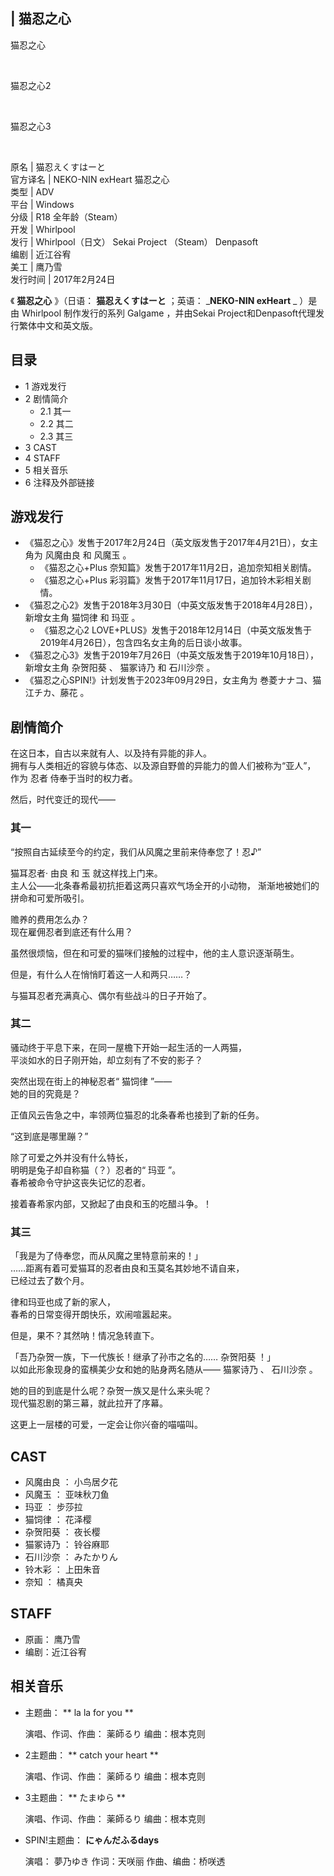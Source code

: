 |  猫忍之心  
---  
  
猫忍之心

</br>

猫忍之心2

</br>

猫忍之心3

</br>  
  
原名  |  猫忍えくすはーと   
官方译名  |  NEKO-NIN exHeart  猫忍之心   
类型  |  ADV   
平台  |  Windows   
分级  |  R18  全年龄（Steam）   
开发  |  Whirlpool   
发行  |  Whirlpool（日文）  Sekai Project  （Steam）  Denpasoft   
编剧  |  近江谷宥   
美工  |  鹰乃雪   
发行时间  |  2017年2月24日   
  
《 **猫忍之心** 》（日语：  **猫忍えくすはーと** ；英语：  _**NEKO-NIN exHeart** _ ）是由  Whirlpool
制作发行的系列  Galgame  ，并由Sekai Project和Denpasoft代理发行繁体中文和英文版。

##  目录

  * 1  游戏发行 
  * 2  剧情简介 
    * 2.1  其一 
    * 2.2  其二 
    * 2.3  其三 
  * 3  CAST 
  * 4  STAFF 
  * 5  相关音乐 
  * 6  注释及外部链接 

##  游戏发行

  * 《猫忍之心》发售于2017年2月24日（英文版发售于2017年4月21日），女主角为  风魔由良  和  风魔玉  。 
    * 《猫忍之心+Plus 奈知篇》发售于2017年11月2日，追加奈知相关剧情。 
    * 《猫忍之心+Plus 彩羽篇》发售于2017年11月17日，追加铃木彩相关剧情。 
  * 《猫忍之心2》发售于2018年3月30日（中英文版发售于2018年4月28日），新增女主角  猫饲律  和  玛亚  。 
    * 《猫忍之心2 LOVE+PLUS》发售于2018年12月14日（中英文版发售于2019年4月26日），包含四名女主角的后日谈小故事。 
  * 《猫忍之心3》发售于2019年7月26日（中英文版发售于2019年10月18日），新增女主角  杂贺阳葵  、  猫冢诗乃  和  石川沙奈  。 
  * 《猫忍之心SPIN!》计划发售于2023年09月29日，女主角为  巻菱ナナコ、猫江チカ、藤花  。 

##  剧情简介

在这日本，自古以来就有人、以及持有异能的非人。  
拥有与人类相近的容貌与体态、以及源自野兽的异能力的兽人们被称为“亚人”，  
作为  忍者  侍奉于当时的权力者。  
  
然后，时代变迁的现代——

###  其一

“按照自古延续至今的约定，我们从风魔之里前来侍奉您了！忍♪”

猫耳忍者·  由良  和  玉  就这样找上门来。  
主人公——北条春希最初抗拒着这两只喜欢气场全开的小动物， 渐渐地被她们的拼命和可爱所吸引。

赡养的费用怎么办？  
现在雇佣忍者到底还有什么用？

虽然很烦恼，但在和可爱的猫咪们接触的过程中，他的主人意识逐渐萌生。

但是，有什么人在悄悄盯着这一人和两只……？

与猫耳忍者充满真心、偶尔有些战斗的日子开始了。

###  其二

骚动终于平息下来，在同一屋檐下开始一起生活的一人两猫，  
平淡如水的日子刚开始，却立刻有了不安的影子？  
  
突然出现在街上的神秘忍者“  猫饲律  ”——  
她的目的究竟是？  
  
正值风云告急之中，率领两位猫忍的北条春希也接到了新的任务。  
  
“这到底是哪里蹦？”  
  
除了可爱之外并没有什么特长，  
明明是兔子却自称猫（？）忍者的“  玛亚  ”。  
春希被命令守护这丧失记忆的忍者。  
  
接着春希家内部，又掀起了由良和玉的吃醋斗争。！

###  其三

「我是为了侍奉您，而从风魔之里特意前来的！」  
……距离有着可爱猫耳的忍者由良和玉莫名其妙地不请自来，  
已经过去了数个月。  
  
律和玛亚也成了新的家人，  
春希的日常变得开朗快乐，欢闹喧嚣起来。  
  
但是，果不？其然呐！情况急转直下。  
  
「吾乃杂贺一族，下一代族长！继承了孙市之名的……  杂贺阳葵  ！」  
以如此形象现身的蛮横美少女和她的贴身两名随从——  猫冢诗乃  、  石川沙奈  。  
  
她的目的到底是什么呢？杂贺一族又是什么来头呢？  
现代猫忍剧的第三幕，就此拉开了序幕。  
  
这更上一层楼的可爱，一定会让你兴奋的喵喵叫。

##  CAST

  * 风魔由良  ：  小鸟居夕花 
  * 风魔玉  ：  亚味秋刀鱼 
  * 玛亚  ：  步莎拉 
  * 猫饲律  ：  花泽樱 
  * 杂贺阳葵  ：  夜长樱 
  * 猫冢诗乃  ：  铃谷麻耶 
  * 石川沙奈  ：  みたかりん 
  * 铃木彩  ：  上田朱音 
  * 奈知  ：  橘真央 

##  STAFF

  * 原画：  鹰乃雪 
  * 编剧：近江谷宥 

##  相关音乐

  * 主题曲： ** la la for you  **

     演唱、作词、作曲：  薬師るり 
     编曲：根本克则 

  * 2主题曲： ** catch your heart  **

     演唱、作词、作曲：  薬師るり 
     编曲：根本克则 

  * 3主题曲： ** たまゆら  **

     演唱、作词、作曲：  薬師るり 
     编曲：根本克则 

  * SPIN!主题曲： **にゃんだふるdays**

     演唱：  夢乃ゆき 
     作词：天咲丽 
     作曲、编曲：桥咲透 